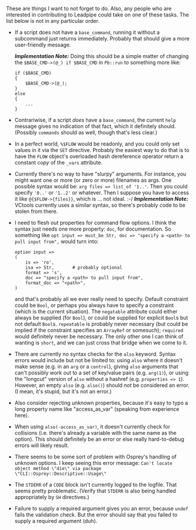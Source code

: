 These are things I want to not forget to do.  Also, any people who are
interested in contributing to Leadpipe could take on one of these tasks.  The
list below is not in any particular order.

* If a script does not have a `base_command`, running it without a subcommand
  just returns immediately.  Probably that should give a more user-friendly
  message.

  **_Implementation Note:_** Doing this should be a simple matter of changing
  the `$BASE_CMD->(@_) if $BASE_CMD` in `Pb::run` to something more like:
  ```
  if ($BASE_CMD)
  {
      $BASE_CMD->(@_);
  }
  else
  {
      ...
  }
  ```
* Contrariwise, if a script _does_ have a `base_command`, the current `help`
  message gives no indication of that fact, which it definitely should.
  (Possibly `commands` should as well, though that's less clear.)
* In a perfect world, `%$FLOW` would be readonly, and you could only set values
  in it via the `SET` directive.  Probably the easiest way to do that is to
  have the `FLOW` object's overloaded hash dereference operator return a
  constant _copy_ of the `_vars` attribute.
* Currently there's no way to have "slurpy" arguments.  For instance, you might
  want one or more (or zero or more) filenames as args.  One possible syntax
  would be: `arg files => list_of '1..'`.  Then you could specify `'0..'` or
  `'1..2'` or whatever.  Then I suppose you have to access it like
  `@{$FLOW->{files}}`, which is ... not ideal. :-/  **_Implementation Note:_**
  VCtools currently uses a similar syntax, so there's probably code to be
  stolen from there.
* I need to flesh out properties for command flow options.  I think the syntax
  just needs one more property: `doc`, for documentation.  So something like
  `opt input => must_be Str, doc => "specify a <path> to pull input from",`
  would turn into:
  ```
  option input =>
  (
      is => 'ro',
	  isa => Str,		# probably optional
	  format => 's',
	  doc => "specify a <path> to pull input from",
	  format_doc => "<path>",
  )
  ```
  and that's probably all we ever really need to specify.  Default constraint
  could be `Bool`, or perhaps you always have to specify a constraint (which is
  the current situation).  The `negatable` attribute could either always be
  supplied (for `Bool`), or could be supplied for explicit `Bool`s but not
  default `Bool`s.  `repeatable` is probably never necessary (but could be
  implied if the constraint specifies an `ArrayRef` or somesuch); `required`
  would definitely never be necessary.  The only other one I can think of
  wanting is `short`, and we can just cross that bridge when we come to it.
* There are currently no syntax checks for the `also` keyword.  Syntax errors
  would include but not be limited to: using `also` where it doesn't make sense
  (e.g. in an `arg` or a `control`), giving `also` arguments that can't
  possibly work out to a set of key/value pairs (e.g. `arg(1)`), or using the
  "longcut" version of `also` without a hashref (e.g. `properties => 1`).
  However, an empty `also` (e.g. `also()`) should _not_ be considered an error.
  (I mean, it's stupid, but it's not an error.)
* Also consider rejecting unknown properties, because it's easy to typo a long
  property name like "access_as_var" (speaking from experience here).
* When using `also(-access_as_var)`, it doesn't currently check for collisions
  (i.e. there's already a variable with the same name as the option).  This
  should definitely be an error or else really hard-to-debug errors will likely
  result.
* There seems to be some sort of problem with Osprey's handling of unknown
  options.  I keep seeing this error message: `Can't locate object method
  \"die\" via package \"CLI::Osprey::Descriptive::Usage\"`
* The `STDERR` of a `CODE` block isn't currently logged to the logfile.  That
  seems pretty problematic.  (Verify that `STDERR` is also being handled
  appropriately by `SH` directives.)
* Failure to supply a required argument gives you an error, because `undef`
  fails the validation check.  But the error should say that you failed to
  supply a required argument (duh).
